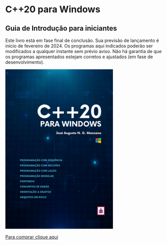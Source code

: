 # C++20 para Windows
## Guia de Introdução para iniciantes

Este livro está em fase final de conclusão. Sua previsão de lançamento é início de fevereiro de 2024.
Os programas aqui indicados poderão ser modificados a qualquer instante sem prévio aviso.
Não há garantia de que os programas apresentados estejam corretos e ajustados (em fase de desenvolvimento).

![Livro C++20 Windows](https://github.com/J-AugustoManzano/imagens/blob/main/CapaC%2B%2B20.png)

[Para comprar clique aqui](https://clubedeautores.com.br/livro/c-20-para-windows)
